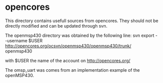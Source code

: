 # opencores
This directory contains usefull sources from opencores.
They should not be directly modified and can be updated through svn.

The openmsp430 directory was obtained by the following line:
svn export --username $USER http://opencores.org/ocsvn/openmsp430/openmsp430/trunk/ openmsp430

with $USER the name of the account on http://opencores.org/

The omsp_uart was comes from an implementation example of the openMSP430.
